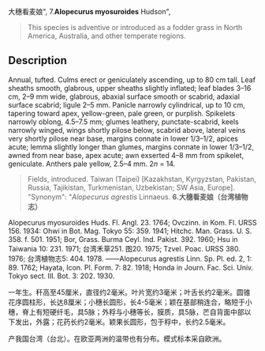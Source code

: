大穗看麦娘",
7.**Alopecurus myosuroides** Hudson",

> This species is adventive or introduced as a fodder grass in North America, Australia, and other temperate regions.

## Description
Annual, tufted. Culms erect or geniculately ascending, up to 80 cm tall. Leaf sheaths smooth, glabrous, upper sheaths slightly inflated; leaf blades 3–16 cm, 2–9 mm wide, glabrous, abaxial surface smooth or scabrid, adaxial surface scabrid; ligule 2–5 mm. Panicle narrowly cylindrical, up to 10 cm, tapering toward apex, yellow-green, pale green, or purplish. Spikelets narrowly oblong, 4.5–7.5 mm; glumes leathery, punctate-scabrid, keels narrowly winged, wings shortly pilose below, scabrid above, lateral veins very shortly pilose near base, margins connate in lower 1/3–1/2, apices acute; lemma slightly longer than glumes, margins connate in lower 1/3–1/2, awned from near base, apex acute; awn exserted 4–8 mm from spikelet, geniculate. Anthers pale yellow, 2.5–4 mm. 2*n* = 14.

> Fields, introduced. Taiwan (Taipei) [Kazakhstan, Kyrgyzstan, Pakistan, Russia, Tajikistan, Turkmenistan, Uzbekistan; SW Asia, Europe].
  "Synonym": "*Alopecurus agrestis* Linnaeus.
**6.大穗看麦娘（台湾植物志）**

Alopecurus myosuroides Huds. Fl. Angl. 23. 1764; Ovczinn. in Kom. Fl. URSS 156. 1934: Ohwi in Bot. Mag. Tokyo 55: 359. 1941; Hitchc. Man. Grass. U. S. 358. f. 501. 1951; Bor, Grass. Burma Ceyl. Ind. Pakist. 392. 1960; Hsu in Taiwania 10: 231. 1971; 台湾禾草251. 图20. 1975; Tzvel. Poac. URSS 380. 1976; 台湾植物志5: 404. 1978. ——Alopecurus agrestis Linn. Sp. Pl. ed. 2, 1: 89. 1762; Hayata, Icon. Pl. Form. 7: 82. 1918; Honda in Journ. Fac. Sci. Univ. Tokyo sect. III. Bot. 3: 202. 1930.

一年生。秆高至45厘米，直径约2毫米。叶片宽约3毫米；叶舌长约2毫米。圆锥花序圆柱形，长达8厘米；小穗长圆形，长4-5毫米；颖在基部稍连合，略短于小穗，脊上有短硬纤毛，具5脉；外稃与小穗等长，膜质，具5脉，芒自背面中部以下发出，外露；花药长约2毫米。颖果长圆形，包于稃中，长约2.5毫米。

产我国台湾（台北）。在欧亚两洲的温带也有分布。模式标本采自欧洲。
